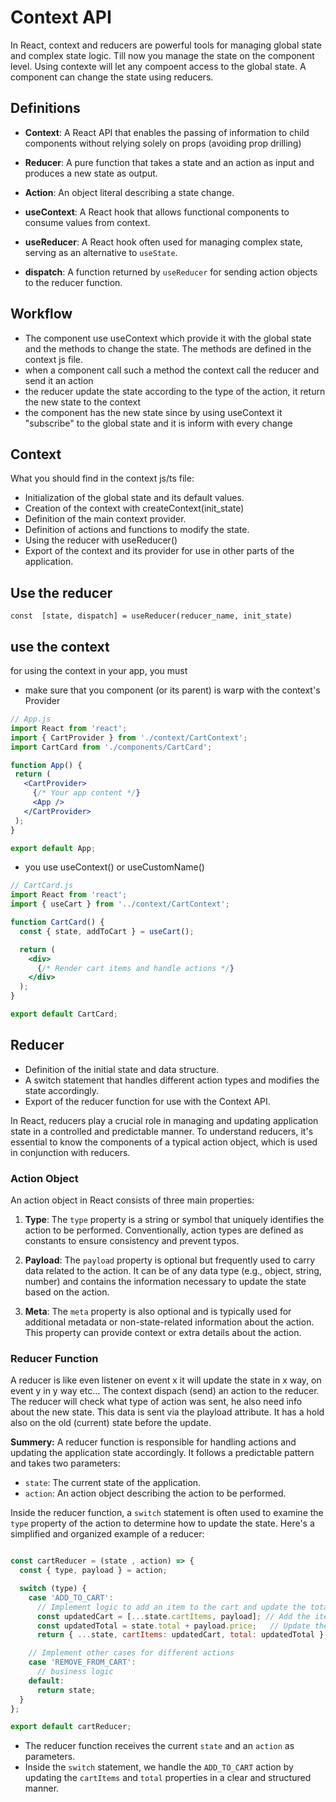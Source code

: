 # Context API

In React, context and reducers are powerful tools for managing global state and complex state logic. Till now you manage the state on the component level. Using contexte will let any compoent access to the global state. A component can change the state using reducers.

## Definitions

- **Context**: A React API that enables the passing of information to child components without relying solely on props (avoiding prop drilling)

- **Reducer**: A pure function that takes a state and an action as input and produces a new state as output.

- **Action**: An object literal describing a state change. 

- **useContext**: A React hook that allows functional components to consume values from context.

- **useReducer**: A React hook often used for managing complex state, serving as an alternative to `useState`.

- **dispatch**: A function returned by `useReducer` for sending action objects to the reducer function.

## Workflow
+ The component use useContext which provide it with the global state and the methods to change the state. The methods are defined in the context js file.
+ when a component call such a method the context call the reducer and send it an action
+ the reducer update the state according to the type of the action, it return the new state to the context
+ the component has the new state since by using useContext it "subscribe" to the global state and it is inform with every change

## Context 
What you should find in the context js/ts file:
  - Initialization of the global state and its default values.
  - Creation of the context with createContext(init_state)
  - Definition of the main context provider.
  - Definition of actions and functions to modify the state.
  - Using the reducer with useReducer()
  - Export of the context and its provider for use in other parts of the application.
## Use the reducer
`const  [state, dispatch] = useReducer(reducer_name, init_state)`
## use the context
for using the context in your app, you must
 - make sure that you component (or its parent) is warp with the context's Provider
 ```jsx
// App.js
import React from 'react';
import { CartProvider } from './context/CartContext';
import CartCard from './components/CartCard';

function App() {
  return (
    <CartProvider>
      {/* Your app content */}
      <App />
    </CartProvider>
  );
}

export default App;
```
 - you use useContext() or useCustomName() 

```jsx
// CartCard.js
import React from 'react';
import { useCart } from '../context/CartContext';

function CartCard() {
  const { state, addToCart } = useCart();

  return (
    <div>
      {/* Render cart items and handle actions */}
    </div>
  );
}

export default CartCard;
```

## Reducer
  - Definition of the initial state and data structure.
  - A switch statement that handles different action types and modifies the state accordingly.
  - Export of the reducer function for use with the Context API.
  
In React, reducers play a crucial role in managing and updating application state in a controlled and predictable manner. To understand reducers, it's essential to know the components of a typical action object, which is used in conjunction with reducers.

### Action Object

An action object in React consists of three main properties:

1. **Type**: The `type` property is a string or symbol that uniquely identifies the action to be performed. Conventionally, action types are defined as constants to ensure consistency and prevent typos.

2. **Payload**: The `payload` property is optional but frequently used to carry data related to the action. It can be of any data type (e.g., object, string, number) and contains the information necessary to update the state based on the action.

3. **Meta**: The `meta` property is also optional and is typically used for additional metadata or non-state-related information about the action. This property can provide context or extra details about the action.

### Reducer Function
A reducer is like even listener on event x it will update the state in x way, on event y in y way etc...
The context dispach (send) an action to the reducer. The reducer will check what type of action was sent, he also need info about the new state. This data is sent via the playload attribute. It has a hold also on the old (current) state before the update.

**Summery:** A reducer function is responsible for handling actions and updating the application state accordingly. It follows a predictable pattern and takes two parameters:

- `state`: The current state of the application.
- `action`: An action object describing the action to be performed.

Inside the reducer function, a `switch` statement is often used to examine the `type` property of the action to determine how to update the state. Here's a simplified and organized example of a reducer:

```javascript

const cartReducer = (state , action) => {
  const { type, payload } = action;

  switch (type) {
    case 'ADD_TO_CART':
      // Implement logic to add an item to the cart and update the total
      const updatedCart = [...state.cartItems, payload]; // Add the item to the cart
      const updatedTotal = state.total + payload.price;   // Update the total cost
      return { ...state, cartItems: updatedCart, total: updatedTotal };

    // Implement other cases for different actions
    case 'REMOVE_FROM_CART':
      // business logic
    default:
      return state;
  }
};

export default cartReducer;
```
- The reducer function receives the current `state` and an `action` as parameters.
- Inside the `switch` statement, we handle the `ADD_TO_CART` action by updating the `cartItems` and `total` properties in a clear and structured manner.





